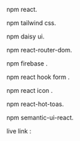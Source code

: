 npm react.

npm  tailwind css.

npm daisy ui.

npm react-router-dom.

npm firebase .

npm react hook form .

npm react icon .

npm react-hot-toas.

npm semantic-ui-react.

live link : 
